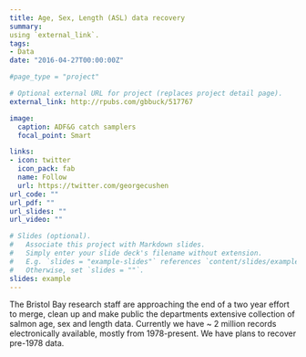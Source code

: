 ```yaml
---
title: Age, Sex, Length (ASL) data recovery
summary:
using `external_link`.
tags:
- Data
date: "2016-04-27T00:00:00Z"

#page_type = "project"

# Optional external URL for project (replaces project detail page).
external_link: http://rpubs.com/gbbuck/517767

image:
  caption: ADF&G catch samplers
  focal_point: Smart

links:
- icon: twitter
  icon_pack: fab
  name: Follow
  url: https://twitter.com/georgecushen
url_code: ""
url_pdf: ""
url_slides: ""
url_video: ""

# Slides (optional).
#   Associate this project with Markdown slides.
#   Simply enter your slide deck's filename without extension.
#   E.g. `slides = "example-slides"` references `content/slides/example-slides.md`.
#   Otherwise, set `slides = ""`.
slides: example
---
```


The Bristol Bay research staff are approaching the end of a two year effort to merge, clean up and make public the departments extensive collection of salmon age, sex and length data. Currently we have ~ 2 million records electronically available, mostly from 1978-present. We have plans to recover pre-1978 data.
